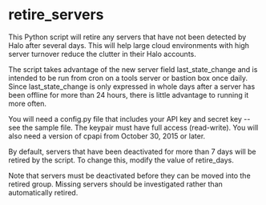 # retire_servers

This Python script will retire any servers that have not been detected by Halo after several days.
This will help large cloud environments with high server turnover reduce the clutter in their
Halo accounts. 

The script takes advantage of the new server field last_state_change and is intended to be run from
cron on a tools server or bastion box once daily.  Since last_state_change is only expressed
in whole days after a server has been offline for more than 24 hours, there is little advantage
to running it more often.

You will need a config.py file that includes your API key and secret key -- see the sample file.
The keypair must have full access (read-write).  You will also need a version of cpapi from
October 30, 2015 or later.

By default, servers that have been deactivated for more than 7 days will be retired by the script.
To change this, modify the value of retire_days.

Note that servers must be deactivated before they can be moved into the retired group.
Missing servers should be investigated rather than automatically retired.

